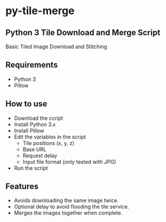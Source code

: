 # py-tile-merge
## Python 3 Tile Download and Merge Script
Basic Tiled Image Download and Stitching

## Requirements
* Python 3
* Pillow

## How to use
* Download the ccript
* Install Python 3.x 
* Install Pillow
* Edit the variables in the script
  * Tile positions (x, y, z)
  * Base URL
  * Request delay
  * Input file format (only tested with JPG)
* Run the script

## Features
* Avoids downloading the same image twice.
* Optional delay to avoid flooding the tile service.
* Merges the images together when complete.
